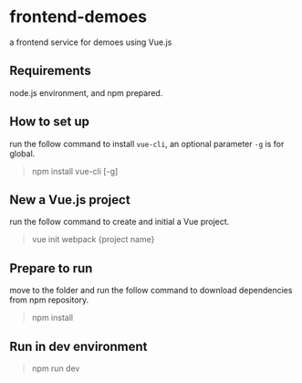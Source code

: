 # frontend-demoes
a frontend service for demoes using Vue.js

## Requirements
node.js environment, and npm prepared.

## How to set up
run the follow command to install `vue-cli`, an optional parameter `-g` is for global.
> npm install vue-cli [-g]

## New a Vue.js project
run the follow command to create and initial a Vue project.
> vue init webpack {project name}

## Prepare to run
move to the folder and run the follow command to download dependencies from npm repository.
> npm install

## Run in dev environment
> npm run dev
